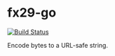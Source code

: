 # fx29-go

[![Build Status](https://travis-ci.org/mgenware/fx29-go.svg?branch=master)](http://travis-ci.org/mgenware/fx29-go)

Encode bytes to a URL-safe string.
